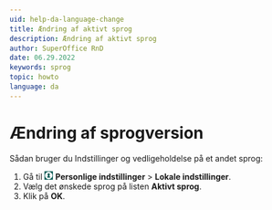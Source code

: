 ```yaml
---
uid: help-da-language-change
title: Ændring af aktivt sprog
description: Ændring af aktivt sprog
author: SuperOffice RnD
date: 06.29.2022
keywords: sprog
topic: howto
language: da
---
```


# Ændring af sprogversion

Sådan bruger du Indstillinger og vedligeholdelse på et andet sprog:

1. Gå til ![ikon][img1] **Personlige indstillinger** > **Lokale indstillinger**.
2. Vælg det ønskede sprog på listen **Aktivt sprog**.
3. Klik på **OK**.

<!-- Referenced links -->

<!-- Referenced images -->
[img1]: ../../../media/icons/personal-settings-small.png
